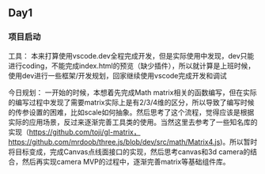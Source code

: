 ## Day1

### 项目启动

工具： 
本来打算使用vscode.dev全程完成开发，但是实际使用中发现，dev只能进行coding，不能完成index.html的预览（缺少插件），所以就计算是上班时候，使用dev进行一些框架/开发规划，回家继续使用vscode完成开发和调试

今日规划：
一开始的时候，本想着先完成Math matrix相关的函数编写，但在实际的编写过程中发现了需要matrix实际上是有2/3/4维的区分，所以导致了编写时候的传参设置的困难，比如scale如何抽象。然后思考了这个流程，觉得应该是根据实际的应用场景，反过来逐渐完善工具类的使用。当然这里去参考了一些知名库的实现（https://github.com/toji/gl-matrix，https://github.com/mrdoob/three.js/blob/dev/src/math/Matrix4.js)。所以暂时将目标变成，完成Canvas点线面接口的实现，然后思考canvas和3d camera的结合，然后再实现camera MVP的过程中，逐渐完善matrix等基础组件库。

